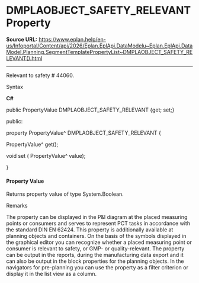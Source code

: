 # DMPLAOBJECT_SAFETY_RELEVANT Property

**Source URL:** https://www.eplan.help/en-us/Infoportal/Content/api/2026/Eplan.EplApi.DataModelu~Eplan.EplApi.DataModel.Planning.SegmentTemplatePropertyList~DMPLAOBJECT_SAFETY_RELEVANT().html

---

Relevant to safety # 44060.

Syntax

**C#**



public PropertyValue DMPLAOBJECT_SAFETY_RELEVANT {get; set;}

public:

property PropertyValue^ DMPLAOBJECT_SAFETY_RELEVANT {

   PropertyValue^ get();

   void set (    PropertyValue^ value);

}


#### Property Value

Returns property value of type System.Boolean.

Remarks

The property can be displayed in the P&I diagram at the placed measuring points or consumers and serves to represent PCT tasks in accordance with the standard DIN EN 62424. This property is additionally available at planning objects and containers. On the basis of the symbols displayed in the graphical editor you can recognize whether a placed measuring point or consumer is relevant to safety, or GMP- or quality-relevant. The property can be output in the reports, during the manufacturing data export and it can also be output in the block properties for the planning objects. In the navigators for pre-planning you can use the property as a filter criterion or display it in the list view as a column.
